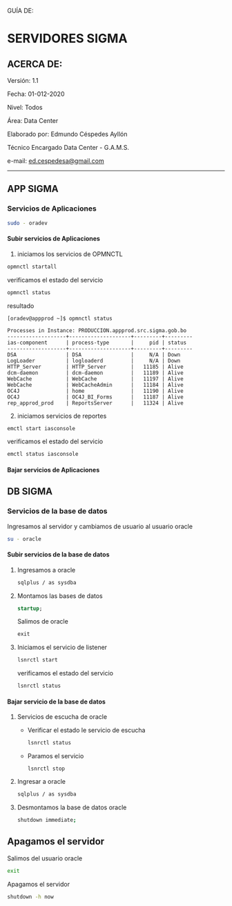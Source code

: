 GUÍA DE: 
# SERVIDORES SIGMA
## ACERCA DE:
Versión: 1.1

Fecha: 01-012-2020

Nivel: Todos

Área: Data Center

Elaborado por: Edmundo Céspedes Ayllón

Técnico Encargado Data Center - G.A.M.S.

e-mail: [ed.cespedesa@gmail.com](ed.cespedesa@gmail.com)

---

## APP SIGMA

### Servicios de Aplicaciones

```bash
sudo - oradev
```

#### Subir servicios de Aplicaciones

   1. iniciamos los servicios de OPMNCTL

   ```bash
   opmnctl startall
   ```

   verificamos el estado del servicio

   ```bash
   opmnctl status
   ```

   resultado

   ```output
   [oradev@appprod ~]$ opmnctl status
   
   Processes in Instance: PRODUCCION.appprod.src.sigma.gob.bo
   -------------------+--------------------+---------+---------
   ias-component      | process-type       |     pid | status
   -------------------+--------------------+---------+---------
   DSA                | DSA                |     N/A | Down
   LogLoader          | logloaderd         |     N/A | Down
   HTTP_Server        | HTTP_Server        |   11185 | Alive
   dcm-daemon         | dcm-daemon         |   11189 | Alive
   WebCache           | WebCache           |   11197 | Alive
   WebCache           | WebCacheAdmin      |   11184 | Alive
   OC4J               | home               |   11190 | Alive
   OC4J               | OC4J_BI_Forms      |   11187 | Alive
   rep_approd_prod    | ReportsServer      |   11324 | Alive
   ```

   2. iniciamos servicios de reportes

   ```bash
   emctl start iasconsole
   ```

   verificamos el estado del servicio

   ```bash
   emctl status iasconsole
   ```

#### Bajar servicios de Aplicaciones

## DB SIGMA

### Servicios de la base de datos

Ingresamos al servidor  y cambiamos de usuario al usuario oracle

```bash
su - oracle
```
#### Subir servicios de la base de datos

1. Ingresamos a oracle

   ```bash
   sqlplus / as sysdba
   ```

2. Montamos las bases de datos

   ```sql
   startup;
   ```

   Salimos de oracle

   ```sql
   exit
   ```

3. Iniciamos el servicio de listener

   ```bash
   lsnrctl start
   ```

   verificamos el estado del servicio

   ```bash
   lsnrctl status
   ```

#### Bajar servicio de la base de datos

1. Servicios de escucha de oracle
   - Verificar el estado le servicio de escucha
     ```bash
     lsnrctl status
     ```
   - Paramos el servicio

     ```
     lsnrctl stop
     ```

2. Ingresar a oracle
   ```bash
   sqlplus / as sysdba
   ```

3. Desmontamos la base de datos oracle

   ```bash
   shutdown immediate;
   ```

## Apagamos el servidor
Salimos del usuario oracle
```bash
exit
```
Apagamos el servidor
```bash
shutdown -h now
```